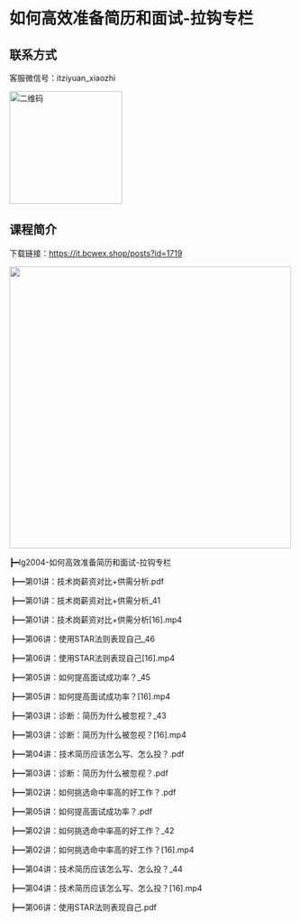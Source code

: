 # 如何高效准备简历和面试-拉钩专栏

## 联系方式

客服微信号：itziyuan_xiaozhi

<img src="https://ziyuanyun.oss-cn-guangzhou.aliyuncs.com/common/20240614073449/666b82192834a.jpg" width="200" height="200" alt="二维码">

## 课程简介

下载链接：https://it.bcwex.shop/posts?id=1719

<img src="https://ziyuanyun.oss-cn-guangzhou.aliyuncs.com/yun/20240515183518/66448fe618172.jpg" width="500" alt="">

  ┣━lg2004-如何高效准备简历和面试-拉钩专栏

 ┣━第01讲：技术岗薪资对比+供需分析.pdf

 ┣━第01讲：技术岗薪资对比+供需分析_41

 ┣━第01讲：技术岗薪资对比+供需分析[16].mp4

 ┣━第06讲：使用STAR法则表现自己_46

 ┣━第06讲：使用STAR法则表现自己[16].mp4

 ┣━第05讲：如何提高面试成功率？_45

 ┣━第05讲：如何提高面试成功率？[16].mp4

 ┣━第03讲：诊断：简历为什么被忽视？_43

 ┣━第03讲：诊断：简历为什么被忽视？[16].mp4

 ┣━第04讲：技术简历应该怎么写、怎么投？.pdf

 ┣━第03讲：诊断：简历为什么被忽视？.pdf

 ┣━第02讲：如何挑选命中率高的好工作？.pdf

 ┣━第05讲：如何提高面试成功率？.pdf

 ┣━第02讲：如何挑选命中率高的好工作？_42

 ┣━第02讲：如何挑选命中率高的好工作？[16].mp4

 ┣━第04讲：技术简历应该怎么写、怎么投？_44

 ┣━第04讲：技术简历应该怎么写、怎么投？[16].mp4

 ┣━第06讲：使用STAR法则表现自己.pdf

  